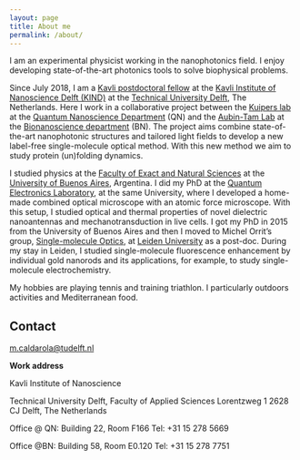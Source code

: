 ```yaml
---
layout: page
title: About me
permalink: /about/
---
```


I am an experimental physicist working in the nanophotonics field. I enjoy developing state-of-the-art photonics tools to solve biophysical problems. 

Since July 2018, I am a [Kavli postdoctoral fellow](http://kavli.tudelft.nl/kavli-postdoctoral-fellowships/) at the [Kavli Institute of Nanoscience Delft (KIND)](http://kavli.tudelft.nl/) at the [Technical University Delft](https://www.tudelft.nl/), The Netherlands. Here I work in a collaborative project between the [Kuipers lab](http://kuiperslab.tudelft.nl/pages/kuipers/) at the [Quantum Nanoscience Department](https://www.tudelft.nl/en/faculty-of-applied-sciences/about-faculty/departments/quantum-nanoscience/) (QN) and the [Aubin-Tam Lab](https://sites.google.com/site/aubintamgroup/) at the [Bionanoscience department](https://www.tudelft.nl/en/faculty-of-applied-sciences/about-faculty/departments/bionanoscience/) (BN). The project aims combine state-of-the-art nanophotonic structures and tailored light fields to develop a new label-free single-molecule optical method. With this new method we aim to study protein (un)folding dynamics.

I studied physics at the [Faculty of Exact and Natural Sciences](https://exactas.uba.ar/) at the [University of Buenos Aires](http://www.uba.ar/), Argentina. I did my PhD at the [Quantum Electronics Laboratory](http://www.lec.df.uba.ar/en), at the same University, where I developed a home-made combined optical microscope with an atomic force microscope. With this setup, I studied optical and thermal properties of novel dielectric nanoantennas and mechanotransduction in live cells. I got my PhD in 2015 from the University of Buenos Aires and then I moved to Michel Orrit’s group, [Single-molecule Optics](http://www.single-molecule.nl), at [Leiden University](https://www.universiteitleiden.nl/en) as a post-doc. During my stay in Leiden, I studied single-molecule fluorescence enhancement by individual gold nanorods and its applications, for example, to study single-molecule electrochemistry.



My hobbies are playing tennis and training triathlon. I particularly outdoors activities and Mediterranean food.


## Contact

[m.caldarola@tudelft.nl](mailto:m.caldarola@tudelft.nl)

__Work address__

Kavli Institute of Nanoscience
 
Technical University Delft, Faculty of Applied Sciences
Lorentzweg 1
2628 CJ Delft, The Netherlands
 
Office @ QN: Building 22, Room F166
Tel: +31 15 278 5669
 
Office @BN: Building 58, Room E0.120
Tel: +31 15 278 7751
 

